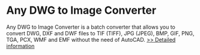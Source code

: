# Any DWG to Image Converter
Any DWG to Image Converter is a batch converter that allows you to convert DWG, DXF and DWF files to TIF (TIFF), JPG (JPEG), BMP, GIF, PNG, TGA, PCX, WMF and EMF without the need of AutoCAD.
[>> Detailed information](https://secure.shareit.com/shareit/product.html?productid=223774&affiliateid=200057808)